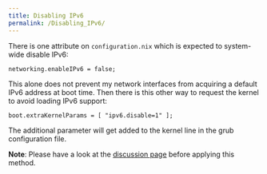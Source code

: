 ```yaml
---
title: Disabling IPv6
permalink: /Disabling_IPv6/
---
```


There is one attribute on `configuration.nix` which is expected to system-wide disable IPv6:

    networking.enableIPv6 = false;

This alone does not prevent my network interfaces from acquiring a default IPv6 address at boot time. Then there is this other way to request the kernel to avoid loading IPv6 support:

    boot.extraKernelParams = [ "ipv6.disable=1" ];

The additional parameter will get added to the kernel line in the grub configuration file.

**Note**: Please have a look at the [discussion page](/Talk:Disabling_IPv6 "wikilink") before applying this method.
